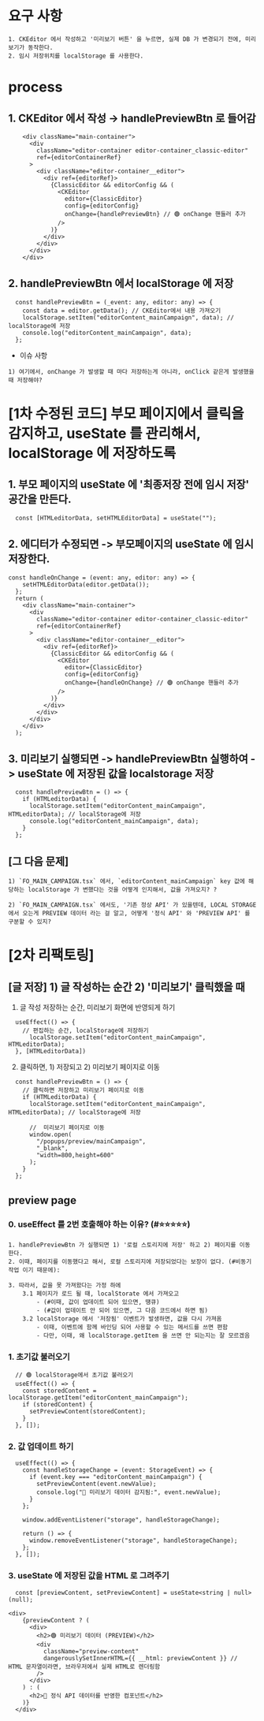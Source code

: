 
# 요구 사항 
```
1. CKEditor 에서 작성하고 '미리보기 버튼' 을 누르면, 실제 DB 가 변경되기 전에, 미리보기가 동작한다. 
2. 임시 저장위치를 localStorage 를 사용한다. 
```

# process

## 1. CKEditor 에서 작성 → handlePreviewBtn 로 들어감 
```tsx
    <div className="main-container">
      <div
        className="editor-container editor-container_classic-editor"
        ref={editorContainerRef}
      >
        <div className="editor-container__editor">
          <div ref={editorRef}>
            {ClassicEditor && editorConfig && (
              <CKEditor
                editor={ClassicEditor}
                config={editorConfig}
                onChange={handlePreviewBtn} // 🟢 onChange 핸들러 추가
              />
            )}
          </div>
        </div>
      </div>
    </div>
```

## 2. handlePreviewBtn 에서 localStorage 에 저장 
```tsx
  const handlePreviewBtn = (_event: any, editor: any) => {
    const data = editor.getData(); // CKEditor에서 내용 가져오기
    localStorage.setItem("editorContent_mainCampaign", data); // localStorage에 저장
    console.log("editorContent_mainCampaign", data);
  };
```

- 이슈 사항 
```
1) 여기에서, onChange 가 발생할 때 마다 저장하는게 아니라, onClick 같은게 발생했을 때 저장해야? 
```

# [1차 수정된 코드] 부모 페이지에서 클릭을 감지하고, useState 를 관리해서, localStorage 에 저장하도록

## 1. 부모 페이지의 useState 에 '최종저장 전에 임시 저장' 공간을 만든다.
```tsx
  const [HTMLeditorData, setHTMLEditorData] = useState("");
```

## 2. 에디터가 수정되면 -> 부모페이지의 useState 에 임시 저장한다.
```tsx
const handleOnChange = (event: any, editor: any) => {
    setHTMLEditorData(editor.getData());
  };
  return (
    <div className="main-container">
      <div
        className="editor-container editor-container_classic-editor"
        ref={editorContainerRef}
      >
        <div className="editor-container__editor">
          <div ref={editorRef}>
            {ClassicEditor && editorConfig && (
              <CKEditor
                editor={ClassicEditor}
                config={editorConfig}
                onChange={handleOnChange} // 🟢 onChange 핸들러 추가
              />
            )}
          </div>
        </div>
      </div>
    </div>
  );
```


## 3. 미리보기 실행되면 -> handlePreviewBtn 실행하여 -> useState 에 저장된 값을 localstorage 저장
```
  const handlePreviewBtn = () => {
    if (HTMLeditorData) {
      localStorage.setItem("editorContent_mainCampaign", HTMLeditorData); // localStorage에 저장
      console.log("editorContent_mainCampaign", data);
    }
  };

``` 


## [그 다음 문제] 
```
1) `FO_MAIN_CAMPAIGN.tsx` 에서, `editorContent_mainCampaign` key 값에 해당하는 localStorage 가 변했다는 것을 어떻게 인지해서, 값을 가져오지? ?

2) `FO_MAIN_CAMPAIGN.tsx` 에서도, '기존 정상 API' 가 있을텐데, LOCAL STORAGE 에서 오는게 PREVIEW 데이터 라는 걸 알고, 어떻게 '정식 API' 와 'PREVIEW API' 를 구분할 수 있지?
```




# [2차 리팩토링] 


## [글 저장] 1) 글 작성하는 순간 2) '미리보기' 클릭했을 때 
1. 글 작성 저장하는 순간, 미리보기 화면에 반영되게 하기
```tsx
  useEffect(() => {
    // 편집하는 순간, localStorage에 저장하기
      localStorage.setItem("editorContent_mainCampaign", HTMLeditorData); 
  }, [HTMLeditorData])
```

2. 클릭하면, 1) 저장되고 2) 미리보기 페이지로 이동
```tsx
  const handlePreviewBtn = () => {
    // 클릭하면 저장하고 미리보기 페이지로 이동
    if (HTMLeditorData) {
      localStorage.setItem("editorContent_mainCampaign", HTMLeditorData); // localStorage에 저장

      //  미리보기 페이지로 이동
      window.open(
        "/popups/preview/mainCampaign",
        "_blank",
        "width=800,height=600"
      );
    }
  };
```



## preview page 

### 0. useEffect 를 2번 호출해야 하는 이유? (#⭐⭐⭐⭐⭐) 
```
1. handlePreviewBtn 가 실행되면 1) '로컬 스토리지에 저장' 하고 2) 페이지를 이동 한다. 
2. 이때, 페이지를 이동했다고 해서, 로컬 스토리지에 저장되었다는 보장이 없다. (#비동기 작업 이기 때문에): 

3. 따라서, 값을 못 가져왔다는 가정 하에 
	3.1 페이지가 로드 될 때, localStorate 에서 가져오고 
		- (#이때, 값이 업데이트 되어 있으면, 땡큐)
		- (#값이 업데이트 안 되어 있으면, 그 다음 코드에서 하면 됨)
	3.2 localStorage 에서 '저장됨' 이벤트가 발생하면, 값을 다시 가져옴 
		- 이때, 이벤트에 함께 바인딩 되어 사용할 수 있는 메서드를 쓰면 편함 
		- 다만, 이때, 왜 localStorage.getItem 을 쓰면 안 되는지는 잘 모르겠음 

```

### 1. 초기값 불러오기
```tsx
  // 🟢 localStorage에서 초기값 불러오기
  useEffect(() => {
    const storedContent = localStorage.getItem("editorContent_mainCampaign");
    if (storedContent) {
      setPreviewContent(storedContent);
    }
  }, []);
```

### 2. 값 업데이트 하기 
```tsx
  useEffect(() => {
    const handleStorageChange = (event: StorageEvent) => {
      if (event.key === "editorContent_mainCampaign") {
        setPreviewContent(event.newValue);
        console.log("📢 미리보기 데이터 감지됨:", event.newValue);
      }
    };

    window.addEventListener("storage", handleStorageChange);

    return () => {
      window.removeEventListener("storage", handleStorageChange);
    };
  }, []);
```


### 3. useState 에 저장된 값을 HTML 로 그려주기 
```tsx
  const [previewContent, setPreviewContent] = useState<string | null>(null);
```

```tsx
<div>
    {previewContent ? (
      <div>
        <h2>🟢 미리보기 데이터 (PREVIEW)</h2>
        <div
          className="preview-content"
          dangerouslySetInnerHTML={{ __html: previewContent }} //  HTML 문자열이라면, 브라우저에서 실제 HTML로 렌더링함 
        />
      </div>
    ) : (
      <h2>📢 정식 API 데이터를 반영한 컴포넌트</h2>
    )}
  </div>
```

